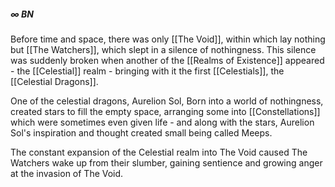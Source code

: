 ##### ∞ BN

Before time and space, there was only [[The Void]], within which lay nothing but [[The Watchers]], which slept in a silence of nothingness. This silence was suddenly broken when another of the [[Realms of Existence]] appeared - the [[Celestial]] realm - bringing with it the first [[Celestials]], the [[Celestial Dragons]].

One of the celestial dragons, Aurelion Sol, Born into a world of nothingness, created stars to fill the empty space, arranging some into [[Constellations]] which were sometimes even given life - and along with the stars, Aurelion Sol's inspiration and thought created small being called Meeps. 

The constant expansion of the Celestial realm into The Void caused The Watchers wake up from their slumber, gaining sentience and growing anger at the invasion of The Void.